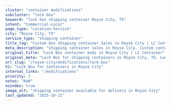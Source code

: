 ```yaml
---
cluster: "container modifications"
subcluster: "lock box"
keyword: "lock box shipping container Royse City, TX"
intent: "Commercial-Local"
page_type: "Location-Service"
city: "Royse City, TX"
service_type: "shipping container"
title_tag: "Custom Uon shipping container Sales in Royse City | LC Container"
meta_description: "shipping container sales in Royse City. Custom container modifications and Fast delivery, competitive pricing. Serving modifications area. Quote ID: K7N. Call (214) 524-4168 for your free quote today."
original_title: "Lock Box container mods in Royse City | LC Container"
original_meta: "Lock Box for shipping containers in Royse City, TX. Local fabrication & pro install. LC Container — Since 2003. Get a quote."
url_slug: "/royse-city/modifications/lock-box"
h1: "Lock Box for Containers in Royse City"
internal_links: "/modifications"
priority: 3
notes: "NaN"
noindex: true
image_alt: "shipping container available for delivery in Royse City"
last_updated: "2025-10-21"
---
```


<!-- TODO: Add unique city/inventory copy, images, and internal links here. -->
